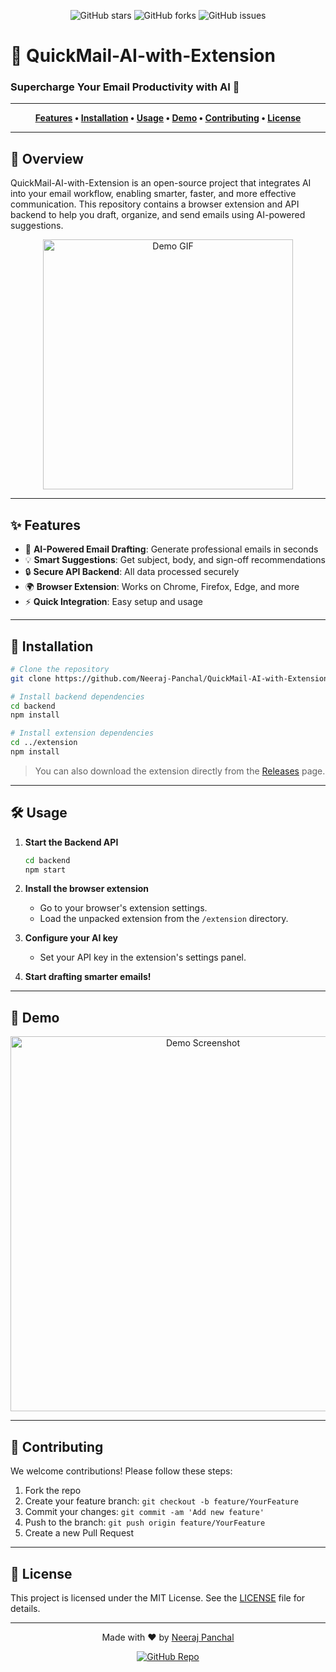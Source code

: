 <!-- QuickMail-AI-with-Extension README.md -->

<!-- Banner Section -->
<p align="center">
  <img src="https://img.shields.io/github/stars/Neeraj-Panchal/QuickMail-AI-with-Extension?style=social" alt="GitHub stars">
  <img src="https://img.shields.io/github/forks/Neeraj-Panchal/QuickMail-AI-with-Extension?style=social" alt="GitHub forks">
  <img src="https://img.shields.io/github/issues/Neeraj-Panchal/QuickMail-AI-with-Extension" alt="GitHub issues">
  <br>
  
  <h1>🚀 QuickMail-AI-with-Extension</h1>
  <h3>Supercharge Your Email Productivity with AI 🚀</h3>
</p>

---

<p align="center">
  <b>
    <a href="#features">Features</a> •
    <a href="#installation">Installation</a> •
    <a href="#usage">Usage</a> •
    <a href="#demo">Demo</a> •
    <a href="#contributing">Contributing</a> •
    <a href="#license">License</a>
  </b>
</p>

---

## 🌟 Overview

QuickMail-AI-with-Extension is an open-source project that integrates AI into your email workflow, enabling smarter, faster, and more effective communication. This repository contains a browser extension and API backend to help you draft, organize, and send emails using AI-powered suggestions.

<p align="center">
  <img src="https://github.com/Neeraj-Panchal/QuickMail-AI-with-Extension/assets/your-gif-demo.gif" width="400" alt="Demo GIF"/>
</p>

---

## ✨ Features

<ul>
  <li>🧠 <b>AI-Powered Email Drafting</b>: Generate professional emails in seconds</li>
  <li>💡 <b>Smart Suggestions</b>: Get subject, body, and sign-off recommendations</li>
  <li>🔒 <b>Secure API Backend</b>: All data processed securely</li>
  <li>🌍 <b>Browser Extension</b>: Works on Chrome, Firefox, Edge, and more</li>
  <li>⚡ <b>Quick Integration</b>: Easy setup and usage</li>
</ul>

---

## 🚀 Installation

```bash
# Clone the repository
git clone https://github.com/Neeraj-Panchal/QuickMail-AI-with-Extension.git

# Install backend dependencies
cd backend
npm install

# Install extension dependencies
cd ../extension
npm install
```

> You can also download the extension directly from the <a href="https://github.com/Neeraj-Panchal/QuickMail-AI-with-Extension/releases">Releases</a> page.

---

## 🛠️ Usage

1. **Start the Backend API**
   ```bash
   cd backend
   npm start
   ```
2. **Install the browser extension**
   - Go to your browser's extension settings.
   - Load the unpacked extension from the `/extension` directory.

3. **Configure your AI key**
   - Set your API key in the extension's settings panel.

4. **Start drafting smarter emails!**

---

## 👀 Demo

<p align="center">
  <img src="https://github.com/Neeraj-Panchal/QuickMail-AI-with-Extension/assets/demo-screenshot.png" width="600" alt="Demo Screenshot"/>
</p>

---

## 🤝 Contributing

We welcome contributions! Please follow these steps:

1. Fork the repo
2. Create your feature branch: `git checkout -b feature/YourFeature`
3. Commit your changes: `git commit -am 'Add new feature'`
4. Push to the branch: `git push origin feature/YourFeature`
5. Create a new Pull Request

---

## 📄 License

This project is licensed under the MIT License. See the [LICENSE](LICENSE) file for details.

---

<p align="center">
  Made with ❤️ by <a href="https://github.com/Neeraj-Panchal">Neeraj Panchal</a>
</p>

<!-- Github Link -->
<p align="center">
  <a href="https://github.com/Neeraj-Panchal/QuickMail-AI-with-Extension">
    <img src="https://img.shields.io/badge/Github-QuickMail--AI--with--Extension-blue?logo=github" alt="GitHub Repo">
  </a>
</p>
